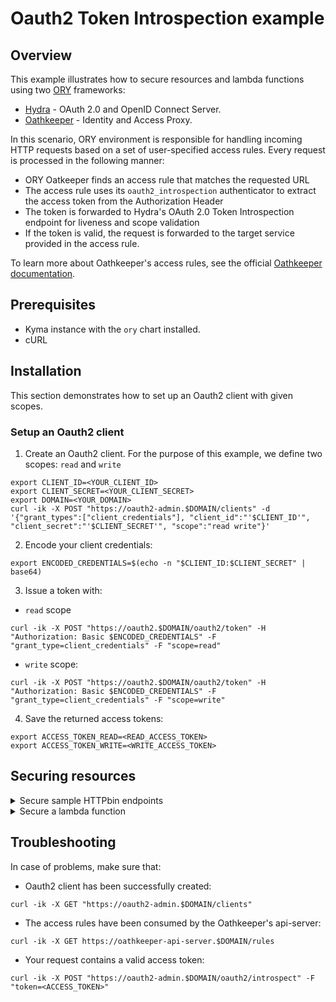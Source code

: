 # Oauth2 Token Introspection example

## Overview

This example illustrates how to secure resources and lambda functions using two [ORY](https://www.ory.sh/) frameworks:
- [Hydra](https://www.ory.sh/docs/hydra/) - OAuth 2.0 and OpenID Connect Server.
- [Oathkeeper](https://www.ory.sh/docs/oathkeeper/) - Identity and Access Proxy.

In this scenario, ORY environment is responsible for handling incoming HTTP requests based on a set of user-specified access rules. Every request is processed in the following manner:

- ORY Oatkeeper finds an access rule that matches the requested URL
- The access rule uses its `oauth2_introspection` authenticator to extract the access token from the Authorization Header
- The token is forwarded to Hydra's OAuth 2.0 Token Introspection endpoint for liveness and scope validation
- If the token is valid, the request is forwarded to the target service provided in the access rule.

To learn more about Oathkeeper's access rules, see the official [Oathkeeper documentation](https://www.ory.sh/docs/oathkeeper/api-access-rules).

## Prerequisites

- Kyma instance with the `ory` chart installed.
- cURL

## Installation

This section demonstrates how to set up an Oauth2 client with given scopes.

### Setup an Oauth2 client

1. Create an Oauth2 client. For the purpose of this example, we define two scopes: `read` and `write`

```
export CLIENT_ID=<YOUR_CLIENT_ID>
export CLIENT_SECRET=<YOUR_CLIENT_SECRET> 
export DOMAIN=<YOUR_DOMAIN>
curl -ik -X POST "https://oauth2-admin.$DOMAIN/clients" -d '{"grant_types":["client_credentials"], "client_id":"'$CLIENT_ID'", "client_secret":"'$CLIENT_SECRET'", "scope":"read write"}'
```

2. Encode your client credentials:
```
export ENCODED_CREDENTIALS=$(echo -n "$CLIENT_ID:$CLIENT_SECRET" | base64)
```

3. Issue a token with:
- `read` scope
```
curl -ik -X POST "https://oauth2.$DOMAIN/oauth2/token" -H "Authorization: Basic $ENCODED_CREDENTIALS" -F "grant_type=client_credentials" -F "scope=read"
```

- `write` scope:
```
curl -ik -X POST "https://oauth2.$DOMAIN/oauth2/token" -H "Authorization: Basic $ENCODED_CREDENTIALS" -F "grant_type=client_credentials" -F "scope=write"
```

4. Save the returned access tokens:
```
export ACCESS_TOKEN_READ=<READ_ACCESS_TOKEN>
export ACCESS_TOKEN_WRITE=<WRITE_ACCESS_TOKEN>
```

## Securing resources

<div tabs>

  <details>
  <summary>
  Secure sample HTTPbin endpoints
  </summary>
  
1. Create an HTTPbin instance:
```
kc apply -f https://raw.githubusercontent.com/istio/istio/master/samples/httpbin/httpbin.yaml
```

2. Create a virtual service. Make sure to replace the `{DOMAIN}` placeholder with your Kyma domain:
```
cat <<EOF | kubectl apply -f -
apiVersion: networking.istio.io/v1alpha3
kind: VirtualService
metadata:
  name: httpbin-proxy
  namespace: kyma-system
spec:
  gateways:
  - kyma-gateway
  hosts:
  - httpbin-proxy.{DOMAIN}
  http:
  - match:
    - uri:
        regex: /.*
    route:
    - destination:
        host: ory-oathkeeper-proxy
        port:
          number: 80
EOF
``` 
If you have installed Kyma on minikube, add folowing line to minikube ip in `/etc/hosts` file:
```
httpbin-proxy.kyma.local
```

3. Create the following routing rules:
   
- Read scope for entire application
```
curl -ik -X POST https://oathkeeper-api-server.$DOMAIN/rules -H "Content-type: application/json" -d '{"id":"httpbin-read","description":"","match":{"methods":["GET"],"url":"<http|https>://httpbin-proxy.'$DOMAIN'/<.*>"},"authenticators":[{"handler":"oauth2_introspection","config":{"required_scope": ["read"]}}],"authorizer":{"handler":"allow","config":null},"credentials_issuer":{"handler":"noop","config":null},"upstream":{"preserve_host":false,"strip_path":"","url":"http://httpbin.default.svc.cluster.local:8000"}}'
```

- Write scope for `/post` endpoint
```
curl -ik -X POST https://oathkeeper-api-server.$DOMAIN/rules -H "Content-type: application/json" -d '{"id":"httpbin-write","description":"","match":{"methods":["POST"],"url":"<http|https>://httpbin-proxy.'$DOMAIN'/post"},"authenticators":[{"handler":"oauth2_introspection","config":{"required_scope": ["write"]}}],"authorizer":{"handler":"allow","config":null},"credentials_issuer":{"handler":"noop","config":null},"upstream":{"preserve_host":false,"strip_path":"","url":"http://httpbin.default.svc.cluster.local:8000"}}'
```



4. Call the `HTTPbin` service through Oathkeeper reverse proxy using the authorization token:

- Read scope
```
curl -ik -X GET https://httpbin-proxy.$DOMAIN/headers -H "Authorization: bearer ${ACCESS_TOKEN_READ}"
```
Expected response: `200 OK`

- Write scope
```
curl -ik -X POST https://httpbin-proxy.$DOMAIN/post -d "test data" -H "Authorization: bearer ${ACCESS_TOKEN_WRITE}"
```
Expected response: `200 OK`

If the token is not present an expected response would be `401 Unauthorized` or if the token has been issued for invalid scope an expected response would be `403 Forbidden: Access credentials are not sufficient to access this resource`.
  
  </details>
  
  <details>
  <summary>
  Secure a lambda function
  </summary>
  
1. Create a sample function:
```
kc apply -f lambda.yaml
``` 

2. Create a virtual service. Make sure to replace the `{DOMAIN}` placeholder with your Kyma domain:
```
cat <<EOF | kubectl apply -f -
apiVersion: networking.istio.io/v1alpha3
kind: VirtualService
metadata:
  name: lambda-proxy
  namespace: kyma-system
spec:
  gateways:
  - kyma-gateway
  hosts:
  - lambda-proxy.{DOMAIN}
  http:
  - match:
    - uri:
        regex: /.*
    route:
    - destination:
        host: ory-oathkeeper-proxy
        port:
          number: 80
EOF
```
If you have installed Kyma on minikube, add folowing line to minikube ip in `/etc/hosts` file:
```
lambda-proxy.kyma.local
```

3. Create the following routing rule:
```
curl -ik -X POST https://oathkeeper-api-server.$DOMAIN/rules -H "Content-type: application/json" -d '{"id":"lambda","description":"","match":{"methods":["GET"],"url":"http://lambda-proxy.'$DOMAIN'/lambda"},"authenticators":[{"handler":"oauth2_introspection","config":{"required_scope": ["read"]}}],"authorizer":{"handler":"allow","config":null},"credentials_issuer":{"handler":"noop","config":null},"upstream":{"preserve_host":false,"strip_path":"","url":"http://lambda.stage.svc.cluster.local:8080/"}}'
```

4. Call the function
```
curl -ik https://lambda-proxy.$DOMAIN/lambda -H "Authorization: bearer ${ACCESS_TOKEN_READ}"
```
Expected response: 200 OK

If the token is not present an expected response would be `401 Unauthorized` or if the token has been issued for invalid scope an expected response would be `403 Forbidden: Access credentials are not sufficient to access this resource`.
  </details>
</div>

## Troubleshooting

In case of problems, make sure that: 

- Oauth2 client has been successfully created:
```
curl -ik -X GET "https://oauth2-admin.$DOMAIN/clients"
```

- The access rules have been consumed by the Oathkeeper's api-server:
```
curl -ik -X GET https://oathkeeper-api-server.$DOMAIN/rules
```

- Your request contains a valid access token:
```
curl -ik -X POST "https://oauth2-admin.$DOMAIN/oauth2/introspect" -F "token=<ACCESS_TOKEN>"
```